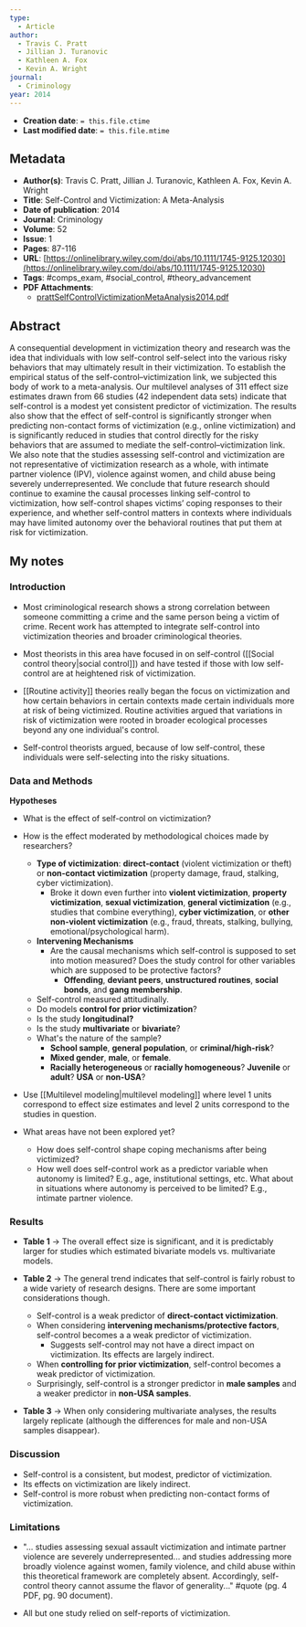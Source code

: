 ```yaml
---
type:
  - Article
author:
  - Travis C. Pratt
  - Jillian J. Turanovic
  - Kathleen A. Fox
  - Kevin A. Wright
journal:
  - Criminology
year: 2014
---
```


* **Creation date**: `= this.file.ctime`
* **Last modified date**: `= this.file.mtime`

## Metadata

* **Author(s)**: Travis C. Pratt, Jillian J. Turanovic, Kathleen A. Fox, Kevin A. Wright
* **Title**: Self-Control and Victimization: A Meta-Analysis
* **Date of publication**: 2014
* **Journal**: Criminology
* **Volume**: 52
* **Issue**: 1
* **Pages**: 87-116
* **URL**: [https://onlinelibrary.wiley.com/doi/abs/10.1111/1745-9125.12030](https://onlinelibrary.wiley.com/doi/abs/10.1111/1745-9125.12030)
* **Tags**: #comps_exam, #social_control, #theory_advancement
* **PDF Attachments**:
  * [prattSelfControlVictimizationMetaAnalysis2014.pdf](zotero://open-pdf/library/items/7D6Y672B)

## Abstract

A consequential development in victimization theory and research was the idea that individuals with low self-control self-select into the various risky behaviors that may ultimately result in their victimization. To establish the empirical status of the self-control–victimization link, we subjected this body of work to a meta-analysis. Our multilevel analyses of 311 effect size estimates drawn from 66 studies (42 independent data sets) indicate that self-control is a modest yet consistent predictor of victimization. The results also show that the effect of self-control is significantly stronger when predicting non-contact forms of victimization (e.g., online victimization) and is significantly reduced in studies that control directly for the risky behaviors that are assumed to mediate the self-control–victimization link. We also note that the studies assessing self-control and victimization are not representative of victimization research as a whole, with intimate partner violence (IPV), violence against women, and child abuse being severely underrepresented. We conclude that future research should continue to examine the causal processes linking self-control to victimization, how self-control shapes victims’ coping responses to their experience, and whether self-control matters in contexts where individuals may have limited autonomy over the behavioral routines that put them at risk for victimization.

## My notes

### Introduction

* Most criminological research shows a strong correlation between someone committing a crime and the same person being a victim of crime. Recent work has attempted to integrate self-control into victimization theories and broader criminological theories.
  
* Most theorists in this area have focused in on self-control ([[Social control theory|social control]]) and have tested if those with low self-control are at heightened risk of victimization.
  
* [[Routine activity]] theories really began the focus on victimization and how certain behaviors in certain contexts made certain individuals more at risk of being victimized. Routine activities argued that variations in risk of victimization were rooted in broader ecological processes beyond any one individual's control.
  
* Self-control theorists argued, because of low self-control, these individuals were self-selecting into the risky situations. 

### Data and Methods

**Hypotheses**
* What is the effect of self-control on victimization?
  
* How is the effect moderated by methodological choices made by researchers?
	* **Type of victimization**: **direct-contact** (violent victimization or theft) or **non-contact victimization** (property damage, fraud, stalking, cyber victimization).
		* Broke it down even further into **violent victimization**, **property victimization**, **sexual victimization**, **general victimization** (e.g., studies that combine everything), **cyber victimization**, or **other non-violent victimization** (e.g., fraud, threats, stalking, bullying, emotional/psychological harm).
	* **Intervening Mechanisms**
		* Are the causal mechanisms which self-control is supposed to set into motion measured?  Does the study control for other variables which are supposed to be protective factors?
			* **Offending**, **deviant peers**, **unstructured routines**, **social bonds**, and **gang membership**.
	* Self-control measured attitudinally.
	* Do models **control for prior victimization**?
	* Is the study **longitudinal?**
	* Is the study **multivariate** or **bivariate**?
	* What's the nature of the sample?
		* **School sample**, **general population**, or **criminal/high-risk**?
		* **Mixed gender**, **male**, or **female**.
		* **Racially heterogeneous** or **racially homogeneous**? **Juvenile** or **adult**? **USA** or **non-USA**?
* Use [[Multilevel modeling|multilevel modeling]] where level 1 units correspond to effect size estimates and level 2 units correspond to the studies in question.
			  
* What areas have not been explored yet?
	* How does self-control shape coping mechanisms after being victimized?
	* How well does self-control work as a predictor variable when autonomy is limited? E.g., age, institutional settings, etc. What about in situations where autonomy is perceived to be limited? E.g., intimate partner violence.

### Results

* **Table 1** -> The overall effect size is significant, and it is predictably larger for studies which estimated bivariate models vs. multivariate models.
  
* **Table 2** -> The general trend indicates that self-control is fairly robust to a wide variety of research designs. There are some important considerations though.
	* Self-control is a weak predictor of **direct-contact victimization**.
	* When considering **intervening mechanisms/protective factors**, self-control becomes a a weak predictor of victimization.
		* Suggests self-control may not have a direct impact on victimization. Its effects are largely indirect.
	* When **controlling for prior victimization**, self-control becomes a weak predictor of victimization.
	* Surprisingly, self-control is a stronger predictor in **male samples** and a weaker predictor in **non-USA samples**.
	  
* **Table 3** -> When only considering multivariate analyses, the results largely replicate (although the differences for male and non-USA samples disappear).

### Discussion

* Self-control is a consistent, but modest, predictor of victimization.
* Its effects on victimization are likely indirect.
* Self-control is more robust when predicting non-contact forms of victimization.

### Limitations

* "... studies assessing sexual assault victimization and intimate partner violence are severely underrepresented... and studies addressing more broadly violence against women, family violence, and child abuse within this theoretical framework are completely absent. Accordingly, self-control theory cannot assume the flavor of generality..." #quote (pg. 4 PDF, pg. 90 document).
  
* All but one study relied on self-reports of victimization. 